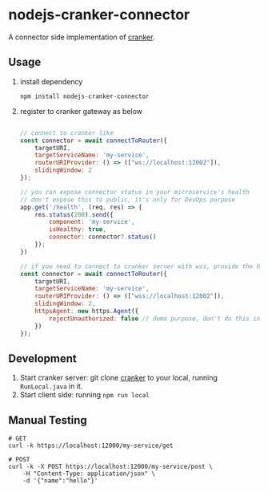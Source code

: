 # nodejs-cranker-connector

A connector side implementation of [cranker](https://github.com/nicferrier/cranker).

## Usage

1. install dependency

    ```shell
    npm install nodejs-cranker-connector
    ```

1. register to cranker gateway as below

    ```javascript

    // connect to cranker like
    const connector = await connectToRouter({
        targetURI,
        targetServiceName: 'my-service',
        routerURIProvider: () => (["ws://localhost:12002"]),
        slidingWindow: 2
    });

    // you can expose connector status in your microservice's health
    // don't expose this to public, it's only for DevOps purpose
    app.get('/health', (req, res) => {
        res.status(200).send({
            component: 'my-service',
            isHealthy: true,
            connector: connector?.status()
        });
    })

    // if you need to connect to cranker server with wss, provide the httpsAgent
    const connector = await connectToRouter({
        targetURI,
        targetServiceName: 'my-service',
        routerURIProvider: () => (["wss://localhost:12002"]),
        slidingWindow: 2,
        httpsAgent: new https.Agent({
            rejectUnauthorized: false // demo purpose, don't do this in production!
        })
    });
    ```

## Development

1. Start cranker server: git clone [cranker](https://github.com/hsbc/mu-cranker-router) to your local, running `RunLocal.java` in it.
2. Start client side: running `npm run local` 

## Manual Testing

```shell
# GET
curl -k https://localhost:12000/my-service/get

# POST
curl -k -X POST https://localhost:12000/my-service/post \
    -H "Content-Type: application/json" \
    -d '{"name":"hello"}'
```
